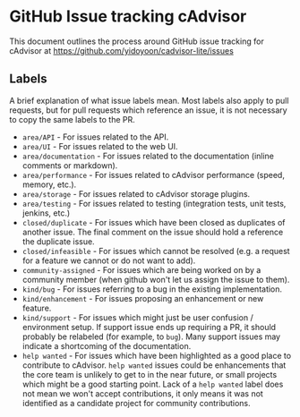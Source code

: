 # GitHub Issue tracking cAdvisor

This document outlines the process around GitHub issue tracking for cAdvisor at https://github.com/yidoyoon/cadvisor-lite/issues

## Labels

A brief explanation of what issue labels mean. Most labels also apply to pull requests, but for pull
requests which reference an issue, it is not necessary to copy the same labels to the PR.

- `area/API` - For issues related to the API.
- `area/UI` - For issues related to the web UI.
- `area/documentation` - For issues related to the documentation (inline comments or markdown).
- `area/performance` - For issues related to cAdvisor performance (speed, memory, etc.).
- `area/storage` - For issues related to cAdvisor storage plugins.
- `area/testing` - For issues related to testing (integration tests, unit tests, jenkins, etc.)
- `closed/duplicate` - For issues which have been closed as duplicates of another issue. The final
  comment on the issue should hold a reference the duplicate issue.
- `closed/infeasible` - For issues which cannot be resolved (e.g. a request for a feature we cannot
  or do not want to add).
- `community-assigned` - For issues which are being worked on by a community member (when github won't let us assign the issue to them).
- `kind/bug` - For issues referring to a bug in the existing implementation.
- `kind/enhancement` - For issues proposing an enhancement or new feature.
- `kind/support` - For issues which might just be user confusion / environment setup. If support
  issue ends up requiring a PR, it should probably be relabeled (for example, to `bug`). Many
  support issues may indicate a shortcoming of the documentation.
- `help wanted` - For issues which have been highlighted as a good place to contribute to
  cAdvisor. `help wanted` issues could be enhancements that the core team is unlikely to get to in
  the near future, or small projects which might be a good starting point. Lack of a `help wanted`
  label does not mean we won't accept contributions, it only means it was not identified as a
  candidate project for community contributions.
